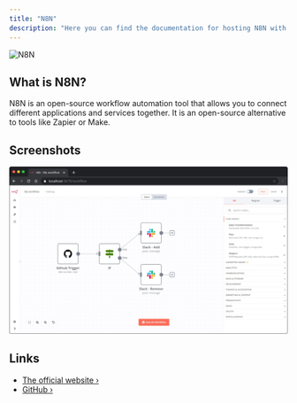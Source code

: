 ```yaml
---
title: "N8N"
description: "Here you can find the documentation for hosting N8N with Coolify."
---
```



![N8N](https://user-images.githubusercontent.com/65276001/173571060-9f2f6d7b-bac0-43b6-bdb2-001da9694058.png)

## What is N8N?

N8N is an open-source workflow automation tool that allows you to connect different applications and services together. It is an open-source alternative to tools like Zapier or Make.

## Screenshots

![N8N Preview](https://raw.githubusercontent.com/n8n-io/n8n/master/assets/n8n-screenshot.png)

## Links

- [The official website ›](https://n8n.io/)
- [GitHub ›](https://github.com/n8n-io/n8n)
